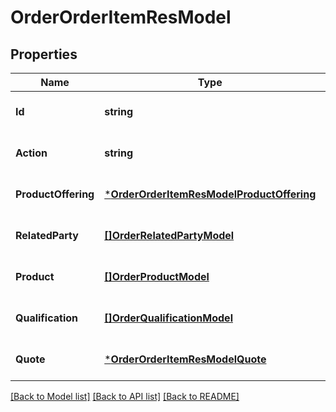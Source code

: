# OrderOrderItemResModel

## Properties
Name | Type | Description | Notes
------------ | ------------- | ------------- | -------------
**Id** | **string** |  | [optional] [default to null]
**Action** | **string** |  | [optional] [default to null]
**ProductOffering** | [***OrderOrderItemResModelProductOffering**](orderOrderItemResModel_productOffering.md) |  | [optional] [default to null]
**RelatedParty** | [**[]OrderRelatedPartyModel**](orderRelatedPartyModel.md) |  | [optional] [default to null]
**Product** | [**[]OrderProductModel**](orderProductModel.md) |  | [optional] [default to null]
**Qualification** | [**[]OrderQualificationModel**](orderQualificationModel.md) |  | [optional] [default to null]
**Quote** | [***OrderOrderItemResModelQuote**](orderOrderItemResModel_quote.md) |  | [optional] [default to null]

[[Back to Model list]](../README.md#documentation-for-models) [[Back to API list]](../README.md#documentation-for-api-endpoints) [[Back to README]](../README.md)


